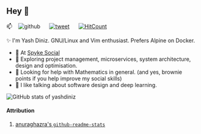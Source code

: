 ## Hey 👋

📫 <span>&nbsp;&nbsp;</span>  <!-- Old school. There may be a better way to introduce spaces without nbsp -->
![github](https://img.shields.io/github/followers/yashdiniz?style=social) 
<span>&nbsp;&nbsp;&nbsp;&nbsp;</span>  <!-- Old school. There may be a better way to introduce spaces without nbsp -->
[![tweet](https://img.shields.io/twitter/url?style=social&url=https%3A%2F%2Ftwitter.com%2Fyashdiniz)](https://twitter.com/yashdiniz)
<span>&nbsp;&nbsp;&nbsp;&nbsp;</span>  <!-- Old school. There may be a better way to introduce spaces without nbsp -->
[![HitCount](https://hits.dwyl.com/yashdiniz/yashdiniz.svg?style=flat)](http://hits.dwyl.com/yashdiniz/yashdiniz)


✨ I'm Yash Diniz. GNU/Linux and Vim enthusiast. Prefers Alpine on Docker. 
<!-- Let's share dotfiles and customise each other's setups! 😄 --> <!-- idk, sounds too fruity -->

- 🔭 At [Spyke Social](https://spy.ke)
- 🌱 Exploring project management, microservices, system architecture, design and optimisation.
- 🤔 Looking for help with Mathematics in general. (and yes, brownie points if you help improve my social skills)
- 💬 I like talking about software design and deep learning.
<!-- - ⚡ Fun fact: I'm a good listener, everyone tells me that. -->

![GitHub stats of yashdiniz](https://github-readme-stats.vercel.app/api?username=yashdiniz&show_icons=true&theme=dark&count_private=true)
<!-- ![I❤️Go, exploring Rust](https://github-readme-stats.vercel.app/api/top-langs/?username=yashdiniz&show_icons=true&theme=dark&layout=compact) -->
<!-- [![Codewars Honor of yashdiniz](https://www.codewars.com/users/yashdiniz/badges/large)](https://www.codewars.com/users/yashdiniz) -->


#### Attribution
1. [anuraghazra's `github-readme-stats`](https://github.com/anuraghazra/github-readme-stats)

<!--
**yashdiniz/yashdiniz** is a ✨ _special_ ✨ repository because its `README.md` (this file) appears on your GitHub profile.

Here are some ideas to get you started:

- 🔭 I’m currently working on ...
- 🌱 I’m currently learning ...
- 👯 I’m looking to collaborate on ...
- 🤔 I’m looking for help with ...
- 💬 Ask me about ...
- 📫 How to reach me: ...
- 😄 Pronouns: ...
- ⚡ Fun fact: ...
-->
